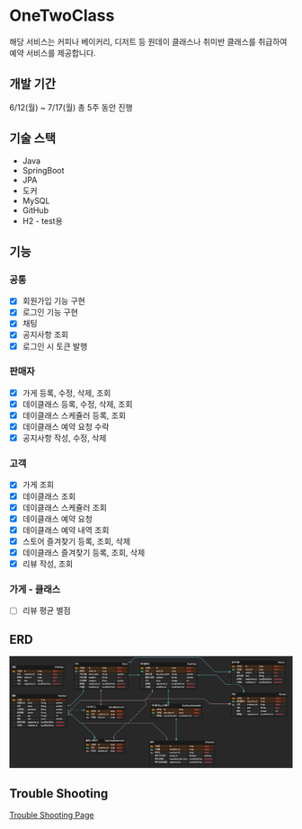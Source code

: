 
# OneTwoClass
해당 서비스는 커피나 베이커리, 디저트 등 원데이 클래스나 취미반 클래스를 취급하여 예약 서비스를 제공합니다.

## 개발 기간

6/12(월) ~ 7/17(월) 총 5주 동안 진행

## 기술 스택

- Java
- SpringBoot
- JPA
- 도커
- MySQL
- GitHub
- H2 - test용

## 기능

### 공통
- [x] 회원가입 기능 구현
- [x] 로그인 기능 구현
- [x] 채팅
- [x] 공지사항 조회
- [x] 로그인 시 토큰 발행

### 판매자
- [x] 가게 등록, 수정, 삭제, 조회
- [x] 데이클래스 등록, 수정, 삭제, 조회
- [x] 데이클래스 스케쥴러 등록, 조회
- [x] 데이클래스 예약 요청 수락
- [x] 공지사항 작성, 수정, 삭제

### 고객
- [x] 가게 조회
- [x] 데이클래스 조회
- [x] 데이클래스 스케쥴러 조회
- [x] 데이클래스 예약 요청
- [x] 데이클래스 예약 내역 조회
- [x] 스토어 즐겨찾기 등록, 조회, 삭제
- [x] 데이클래스 즐겨찾기 등록, 조회, 삭제
- [x] 리뷰 작성, 조회

### 가게 - 클래스
- [ ] 리뷰 평균 별점

## ERD
![img.png](img.png)

## Trouble Shooting
[Trouble Shooting Page][link]

[link]: https://github.com/Nokchamat/oneTwoClass/blob/main/TROUBLE_SHOOTING.md

